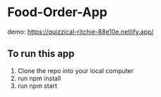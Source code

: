 # Food-Order-App
demo: https://quizzical-ritchie-88e10e.netlify.app/
## To run this app
1. Clone the repo into your local computer
2. run npm install
3. run npm start
